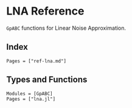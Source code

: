 # LNA Reference

`GpABC` functions for Linear Noise Approximation.

## Index
```@index
Pages = ["ref-lna.md"]
```

## Types and Functions
```@autodocs
Modules = [GpABC]
Pages = ["lna.jl"]
```
